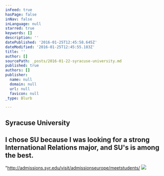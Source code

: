 ```yaml
---
inFeed: true
hasPage: false
inNav: false
inLanguage: null
starred: true
keywords: []
description: ''
datePublished: '2016-01-25T12:45:58.645Z'
dateModified: '2016-01-25T12:45:55.183Z'
title: ''
author: []
sourcePath: _posts/2016-01-22-syracuse-university.md
published: true
authors: []
publisher:
  name: null
  domain: null
  url: null
  favicon: null
_type: Blurb

---
```

## Syracuse University 

## I chose SU because I was looking for a strong International Relations major, and SU's is among the best.

"http://admissions.syr.edu/visit/admissionseurope/meetstudents/
![](https://the-grid-user-content.s3-us-west-2.amazonaws.com/2769a227-4632-4431-8d16-73e9c96471fc.jpg)